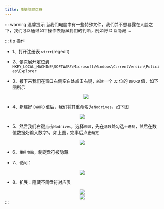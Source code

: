 ```yaml
---
title: 电脑隐藏盘符
---
```


::: warning 温馨提示
当我们电脑中有一些特殊文件，我们并不想暴露在人脸之下，我们可以通过如下操作去隐藏我们的判断，例如将 D 盘隐藏
:::

::: tip 操作

- 1、打开注册表 `win+r`(regedit)

- 2、依次展开定位到`HKEY_LOCAL_MACHINE\SOFTWARE\Microsoft\Windows\CurrentVersion\Policies\Explorer`

- 3、接下来我们在窗口右侧空白处点击右键，`新建`一个 `32` 位的 `DWORD` 值，如下图所示

  <div style="text-align: center;">
    <img src="https://zml-blog-images.oss-cn-beijing.aliyuncs.com/hide-disk1.png"/>
  </div>

- 4、新建好 `DWORD` 值后，我们将其重命名为 `Nodrives`，如下图

<div style="text-align: center;">
    <img src="https://zml-blog-images.oss-cn-beijing.aliyuncs.com/hide-disk2.png"/>
  </div>

- 5、然后我们右键点击`Nodrives`，选择`修改`，先在`基数`处勾选`十进制`，然后在数值数据处输入数字`8`，如上图，完事后点击`确定`

<div style="text-align: center;">
    <img src="https://zml-blog-images.oss-cn-beijing.aliyuncs.com/hide-disk3.png"/>
  </div>

- 6、`重启电脑`，制定盘符被隐藏

- 7、访问：

<div style="text-align: center;">
    <img src="https://zml-blog-images.oss-cn-beijing.aliyuncs.com/hide-disk4.png"/>
  </div>

- 8、扩展：隐藏不同盘符对应表

<div style="text-align: center;">
    <img src="https://zml-blog-images.oss-cn-beijing.aliyuncs.com/hide-disk5.png"/>
  </div>
  <div style="text-align: center;">
    <img src="https://zml-blog-images.oss-cn-beijing.aliyuncs.com/hide-disk6.png"/>
  </div>
  :::

